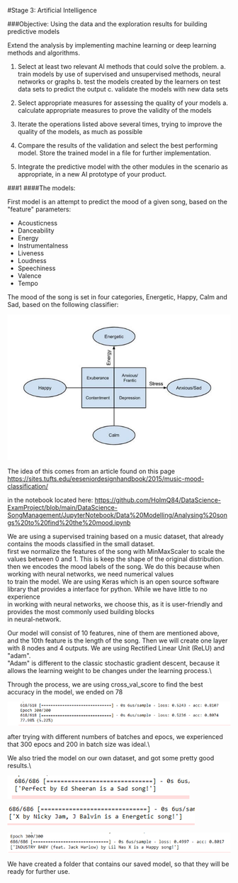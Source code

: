 #Stage 3: Artificial Intelligence

###Objective: Using the data and the exploration results for building predictive models


Extend the analysis by implementing machine learning or deep learning methods and algorithms.



1. Select at least two relevant AI methods that could solve the problem.
   a. train models by use of supervised and unsupervised methods, neural networks or graphs
   b. test the models created by the learners on test data sets to predict the output
   c. validate the models with new data sets

2. Select appropriate measures for assessing the quality of your models
   a. calculate appropriate measures to prove the validity of the models


3. Iterate the operations listed above several times, trying to improve the quality of the models, as
   much as possible


4. Compare the results of the validation and select the best performing model. Store the trained
   model in a file for further implementation.


5. Integrate the predictive model with the other modules in the scenario as appropriate, in a new AI
   prototype of your product.


###1
####The models:

First model is an attempt to predict the mood of a given song, based on the "feature" parameters:
- Acousticness
- Danceability
- Energy
- Instrumentalness
- Liveness
- Loudness
- Speechiness
- Valence
- Tempo

The mood of the song is set in four categories, Energetic, Happy, Calm and Sad, based on the following classifier:

![img.png](img.png)

The idea of this comes from an article found on this page https://sites.tufts.edu/eeseniordesignhandbook/2015/music-mood-classification/

in the notebook located here: https://github.com/HolmQ84/DataScience-ExamProject/blob/main/DataScience-SongManagement/JupyterNotebook/Data%20Modelling/Analysing%20songs%20to%20find%20the%20mood.ipynb

We are using a supervised training based on a music dataset, that already contains the moods classified in the small dataset.\
first we normalize the features of the song with MinMaxScaler to scale the values between 0 and 1. This is keep the shape of the original distribution.\
then we encodes the mood labels of the song. We do this because when working with neural networks, we need numerical values \
to train the model.
We are using Keras which is an open source software library that provides a interface for python. While we have little to no experience\
in working with neural networks, we choose this, as it is user-friendly and provides the most commonly used building blocks\
in neural-network.

Our model will consist of 10 features, nine of them are mentioned above, and the 10th feature is the length of the song.
Then we will create one layer with 8 nodes and 4 outputs. We are using Rectified Linear Unit (ReLU) and "adam".\
"Adam" is different to the classic stochastic gradient descent, because it allows the learning weight to be changes under the learning process.\


Through the process, we are using cross_val_score to find the best accuracy in the model, we ended on 78

![img_1.png](img_1.png)

after trying with different numbers of batches and epocs, we experienced that 300 epocs and 200 in batch size was ideal.\


We also tried the model on our own dataset, and got some pretty good results.\


![img_2.png](img_2.png)

![img_3.png](img_3.png)

![img_4.png](img_4.png)




We have created a folder that contains our saved model, so that they will be ready for further use.
